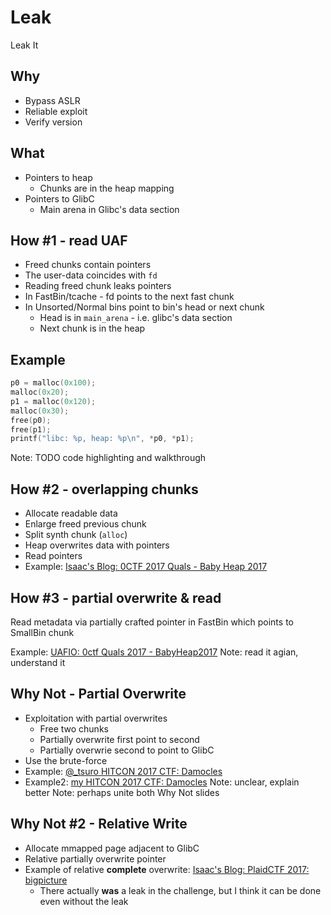 # Leak
Leak It


##  Why
* Bypass ASLR
* Reliable exploit
* Verify version


## What
* Pointers to heap
    - Chunks are in the heap mapping
* Pointers to GlibC
    - Main arena in Glibc's data section


## How #1 - read UAF
* Freed chunks contain pointers
* The user-data coincides with `fd`
* Reading freed chunk leaks pointers
* In FastBin/tcache - fd points to the next fast chunk
* In Unsorted/Normal bins point to bin's head or next chunk
    - Head is in `main_arena` - i.e.  glibc's data section
    - Next chunk is in the heap


## Example
```C
p0 = malloc(0x100);
malloc(0x20);
p1 = malloc(0x120);
malloc(0x30);
free(p0);
free(p1);
printf("libc: %p, heap: %p\n", *p0, *p1);
```
Note: TODO code highlighting and walkthrough


## How #2 - overlapping chunks

* Allocate readable data
* Enlarge freed previous chunk
* Split synth chunk (`alloc`)
* Heap overwrites data with pointers
* Read pointers
* Example: [Isaac's Blog: 0CTF 2017 Quals - Baby Heap 2017](https://poning.me/2017/03/24/baby-heap-2017/)


## How #3 - partial overwrite & read
Read metadata via partially crafted pointer in FastBin which points to SmallBin chunk

Example: [UAFIO: 0ctf Quals 2017 - BabyHeap2017](http://uaf.io/exploitation/2017/03/19/0ctf-Quals-2017-BabyHeap2017.html)
Note: read it agian, understand it


## Why Not - Partial Overwrite
* Exploitation with partial overwrites
    - Free two chunks
    - Partially overwrite first point to second
    - Partially overwrie second to point to GlibC
* Use the brute-force
* Example: [@_tsuro HITCON 2017 CTF: Damocles](https://gist.github.com/sroettger/e1a7f8ca5007e2646b8f8ce068ca6166)
* Example2: [my  HITCON 2017 CTF: Damocles](https://gist.github.com/yannayl/301537016fde0f6fa8c0bbccf88fa7f3)
Note: unclear, explain better
Note: perhaps unite both Why Not slides


## Why Not #2 - Relative Write
* Allocate mmapped page adjacent to GlibC
* Relative partially overwrite pointer 
* Example of relative **complete** overwrite: [Isaac's Blog: PlaidCTF 2017: bigpicture](https://poning.me/2017/04/28/bigpicture/)
    - There actually **was** a leak in the challenge, but I think it can be done even without the leak
